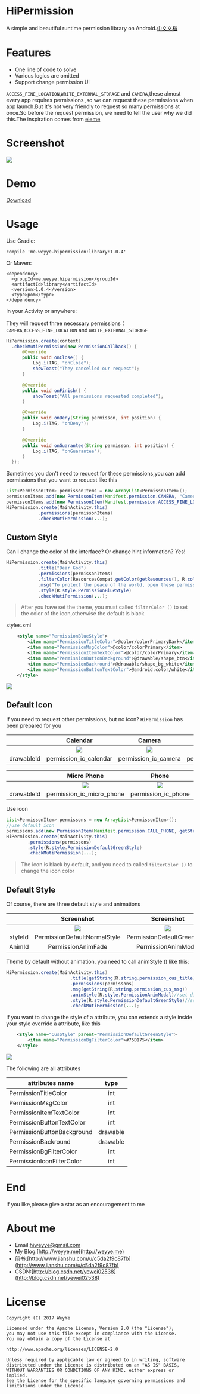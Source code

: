 # HiPermission
A simple and beautiful runtime permission library on Android.[中文文档](/README-CN.md)


# Features
* One line of code to solve
* Various logics are omitted
* Support change permission Ui

`ACCESS_FINE_LOCATION`,`WRITE_EXTERNAL_STORAGE` and `CAMERA`,these almost every app requires permissions ,so we can request these permissions when app launch.But it's not very friendly to request so many permissions at once.So before the request permission, we need to tell the user why we did this.The inspiration comes from [eleme](https://play.google.com/store/apps/details?id=me.ele)

# Screenshot

![](/screenshot/screenshot1.gif)

# Demo

[Download](/screenshot/app-debug.apk)

# Usage
Use Gradle:

	compile 'me.weyye.hipermission:library:1.0.4'

Or Maven:

	<dependency>
	  <groupId>me.weyye.hipermission</groupId>
	  <artifactId>library</artifactId>
	  <version>1.0.4</version>
	  <type>pom</type>
	</dependency>
  
  In your Activity or anywhere:
  
  They will request three necessary permissions：`CAMERA`,`ACCESS_FINE_LOCATION` and `WRITE_EXTERNAL_STORAGE`
  ``` java
HiPermission.create(context)
	.checkMutiPermission(new PermissionCallback() {
		@Override
		public void onClose() {
			Log.i(TAG, "onClose");
			showToast("They cancelled our request");
		}

		@Override
		public void onFinish() {
			showToast("All permissions requested completed");
		}

		@Override
		public void onDeny(String permisson, int position) {
			Log.i(TAG, "onDeny");
		}

		@Override
		public void onGuarantee(String permisson, int position) {
			Log.i(TAG, "onGuarantee");
		}
	});
```

Sometimes you don't need to request for these permissions,you can add permissions that you want to request like this

``` java
List<PermissonItem> permissonItems = new ArrayList<PermissonItem>();
permissonItems.add(new PermissonItem(Manifest.permission.CAMERA, "Camera", R.drawable.permission_ic_memory));
permissonItems.add(new PermissonItem(Manifest.permission.ACCESS_FINE_LOCATION, "Location", R.drawable.permission_ic_location));
HiPermission.create(MainActivity.this)
			.permissions(permissonItems)
			.checkMutiPermission(...);
```

## Custom Style

Can I change the color of the interface? Or change hint information? Yes!

``` java
HiPermission.create(MainActivity.this)
			.title("Dear God")
			.permissions(permissonItems)
			.filterColor(ResourcesCompat.getColor(getResources(), R.color.colorPrimary, getTheme()))//permission icon color
			.msg("To protect the peace of the world, open these permissions! You and I together save the world!")
			.style(R.style.PermissionBlueStyle)
			.checkMutiPermission(...);
```

> After you have set the theme, you must called `filterColor ()` to set the color of the icon,otherwise the default is black


styles.xml

``` xml
    <style name="PermissionBlueStyle">
        <item name="PermissionTitleColor">@color/colorPrimaryDark</item>
        <item name="PermissionMsgColor">@color/colorPrimary</item>
        <item name="PermissionItemTextColor">@color/colorPrimary</item>
        <item name="PermissionButtonBackground">@drawable/shape_btn</item>
        <item name="PermissionBackround">@drawable/shape_bg_white</item>
        <item name="PermissionButtonTextColor">@android:color/white</item>
    </style>
```

![](/screenshot/screenshot2.jpg)

## Default Icon

If you need to request other permissions, but no icon? `HiPermission` has been prepared for you

| |Calendar|Camera|Contacts|Location|
|:-:|:-:|:-:|:-:|:-:|
| |![](http://upload-images.jianshu.io/upload_images/1643415-f64d7048c37dd8e2.png?imageMogr2/auto-orient/strip%7CimageView2/2/w/1240)|![](http://upload-images.jianshu.io/upload_images/1643415-1697d58118fce639.png?imageMogr2/auto-orient/strip%7CimageView2/2/w/1240)|![](http://upload-images.jianshu.io/upload_images/1643415-e897ebfaa200ad34.png?imageMogr2/auto-orient/strip%7CimageView2/2/w/1240)|![](http://upload-images.jianshu.io/upload_images/1643415-ee31c852a07475df.png?imageMogr2/auto-orient/strip%7CimageView2/2/w/1240)|
|drawableId|permission_ic_calendar|permission_ic_camera|permission_ic_contacts|permission_ic_location|


| |Micro Phone|Phone|Sms|Storage|Sensors|
|:-:|:-:|:-:|:-:|:-:|:-:|
| |![](http://upload-images.jianshu.io/upload_images/1643415-42be4b1f4d72c177.png?imageMogr2/auto-orient/strip%7CimageView2/2/w/1240)|![](http://upload-images.jianshu.io/upload_images/1643415-7dd3e979f0448ad5.png?imageMogr2/auto-orient/strip%7CimageView2/2/w/1240)|![](http://upload-images.jianshu.io/upload_images/1643415-af7115c6855019f7.png?imageMogr2/auto-orient/strip%7CimageView2/2/w/1240)|![](http://upload-images.jianshu.io/upload_images/1643415-c21d7061a286192c.png?imageMogr2/auto-orient/strip%7CimageView2/2/w/1240)|![](http://upload-images.jianshu.io/upload_images/1643415-9905653ae13b86e1.png?imageMogr2/auto-orient/strip%7CimageView2/2/w/1240)|
|drawableId|permission_ic_micro_phone|permission_ic_phone|permission_ic_sms|permission_ic_storage|permission_ic_sensors|

Use icon 

``` java
List<PermissonItem> permissons = new ArrayList<PermissonItem>();
//use default icon
permissons.add(new PermissonItem(Manifest.permission.CALL_PHONE, getString(R.string.permission_cus_item_phone), R.drawable.permission_ic_phone));
HiPermission.create(MainActivity.this)
		.permissions(permissons)
		.style(R.style.PermissionDefaultGreenStyle)
		.checkMutiPermission(...);
```

>The icon is black by default, and you need to called `filterColor ()` to change the icon color

## Default Style

Of course, there are three default style and animations

| |Screenshot| Screenshot|Screenshot|
|:-:|:-:|:-:| :-:|
| |![](/screenshot/45cd8b0505.gif) |![](/screenshot/3ceb82af5f.gif)|![](/screenshot/6771a424d1.gif)|
|styleId|PermissionDefaultNormalStyle|PermissionDefaultGreenStyle|PermissionDefaultBlueStyle|
|AnimId|PermissionAnimFade|PermissionAnimModal|PermissionAnimScale|

Theme by default without animation, you need to call animStyle () like this:

``` java
HiPermission.create(MainActivity.this)
                        .title(getString(R.string.permission_cus_title))
                        .permissions(permissons)
                        .msg(getString(R.string.permission_cus_msg))
                        .animStyle(R.style.PermissionAnimModal)//set dialog animation
                        .style(R.style.PermissionDefaultGreenStyle)//set dialog style 
                        .checkMutiPermission(...);
```

If you want to change the style of a attribute, you can extends a style inside your style override a attribute, like this

``` xml
    <style name="CusStyle" parent="PermissionDefaultGreenStyle">
        <item name="PermissionBgFilterColor">#75D175</item>
    </style>
```

![](/screenshot/20170524135457.jpg)


The following are all attributes


| attributes name       | type 
| ------------- |:-------------:|
| PermissionTitleColor     | int | 
| PermissionMsgColor| int |
| PermissionItemTextColor| int |
| PermissionButtonTextColor| int |
| PermissionButtonBackground| drawable|
| PermissionBackround| drawable|
| PermissionBgFilterColor|int|
| PermissionIconFilterColor|int|

# End
If you like,please give a star as an encouragement to me

# About me
* Email:[hiweyye@gmail.com](mailto:hiweyye@gmail.com)
* My Blog:[http://weyye.me](http://weyye.me)
* 简书:[http://www.jianshu.com/u/c5da2f9c87fb](http://www.jianshu.com/u/c5da2f9c87fb)
* CSDN:[http://blog.csdn.net/yewei02538](http://blog.csdn.net/yewei02538)

# License
    Copyright (C) 2017 WeyYe

    Licensed under the Apache License, Version 2.0 (the "License");
    you may not use this file except in compliance with the License.
    You may obtain a copy of the License at

    http://www.apache.org/licenses/LICENSE-2.0

    Unless required by applicable law or agreed to in writing, software
    distributed under the License is distributed on an "AS IS" BASIS,
    WITHOUT WARRANTIES OR CONDITIONS OF ANY KIND, either express or implied.
    See the License for the specific language governing permissions and
    limitations under the License.
